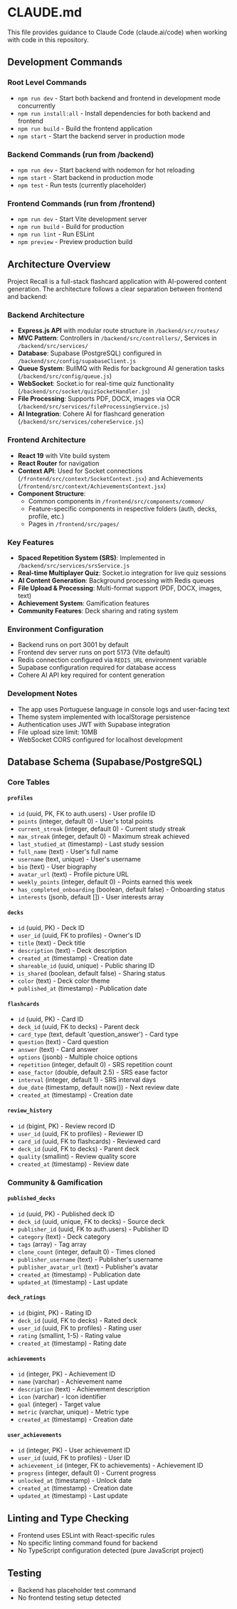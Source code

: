 # CLAUDE.md

This file provides guidance to Claude Code (claude.ai/code) when working with code in this repository.

## Development Commands

### Root Level Commands
- `npm run dev` - Start both backend and frontend in development mode concurrently
- `npm run install:all` - Install dependencies for both backend and frontend
- `npm run build` - Build the frontend application
- `npm start` - Start the backend server in production mode

### Backend Commands (run from /backend)
- `npm run dev` - Start backend with nodemon for hot reloading
- `npm start` - Start backend in production mode
- `npm test` - Run tests (currently placeholder)

### Frontend Commands (run from /frontend)
- `npm run dev` - Start Vite development server
- `npm run build` - Build for production
- `npm run lint` - Run ESLint
- `npm preview` - Preview production build

## Architecture Overview

Project Recall is a full-stack flashcard application with AI-powered content generation. The architecture follows a clear separation between frontend and backend:

### Backend Architecture
- **Express.js API** with modular route structure in `/backend/src/routes/`
- **MVC Pattern**: Controllers in `/backend/src/controllers/`, Services in `/backend/src/services/`
- **Database**: Supabase (PostgreSQL) configured in `/backend/src/config/supabaseClient.js`
- **Queue System**: BullMQ with Redis for background AI generation tasks (`/backend/src/config/queue.js`)
- **WebSocket**: Socket.io for real-time quiz functionality (`/backend/src/socket/quizSocketHandler.js`)
- **File Processing**: Supports PDF, DOCX, images via OCR (`/backend/src/services/fileProcessingService.js`)
- **AI Integration**: Cohere AI for flashcard generation (`/backend/src/services/cohereService.js`)

### Frontend Architecture
- **React 19** with Vite build system
- **React Router** for navigation
- **Context API**: Used for Socket connections (`/frontend/src/context/SocketContext.jsx`) and Achievements (`/frontend/src/context/AchievementsContext.jsx`)
- **Component Structure**:
  - Common components in `/frontend/src/components/common/`
  - Feature-specific components in respective folders (auth, decks, profile, etc.)
  - Pages in `/frontend/src/pages/`

### Key Features
- **Spaced Repetition System (SRS)**: Implemented in `/backend/src/services/srsService.js`
- **Real-time Multiplayer Quiz**: Socket.io integration for live quiz sessions
- **AI Content Generation**: Background processing with Redis queues
- **File Upload & Processing**: Multi-format support (PDF, DOCX, images, text)
- **Achievement System**: Gamification features
- **Community Features**: Deck sharing and rating system

### Environment Configuration
- Backend runs on port 3001 by default
- Frontend dev server runs on port 5173 (Vite default)
- Redis connection configured via `REDIS_URL` environment variable
- Supabase configuration required for database access
- Cohere AI API key required for content generation

### Development Notes
- The app uses Portuguese language in console logs and user-facing text
- Theme system implemented with localStorage persistence
- Authentication uses JWT with Supabase integration
- File upload size limit: 10MB
- WebSocket CORS configured for localhost development

## Database Schema (Supabase/PostgreSQL)

### Core Tables

#### `profiles`
- `id` (uuid, PK, FK to auth.users) - User profile ID
- `points` (integer, default 0) - User's total points
- `current_streak` (integer, default 0) - Current study streak
- `max_streak` (integer, default 0) - Maximum streak achieved
- `last_studied_at` (timestamp) - Last study session
- `full_name` (text) - User's full name
- `username` (text, unique) - User's username
- `bio` (text) - User biography
- `avatar_url` (text) - Profile picture URL
- `weekly_points` (integer, default 0) - Points earned this week
- `has_completed_onboarding` (boolean, default false) - Onboarding status
- `interests` (jsonb, default []) - User interests array

#### `decks`
- `id` (uuid, PK) - Deck ID
- `user_id` (uuid, FK to profiles) - Owner's ID
- `title` (text) - Deck title
- `description` (text) - Deck description
- `created_at` (timestamp) - Creation date
- `shareable_id` (uuid, unique) - Public sharing ID
- `is_shared` (boolean, default false) - Sharing status
- `color` (text) - Deck color theme
- `published_at` (timestamp) - Publication date

#### `flashcards`
- `id` (uuid, PK) - Card ID
- `deck_id` (uuid, FK to decks) - Parent deck
- `card_type` (text, default 'question_answer') - Card type
- `question` (text) - Card question
- `answer` (text) - Card answer
- `options` (jsonb) - Multiple choice options
- `repetition` (integer, default 0) - SRS repetition count
- `ease_factor` (double, default 2.5) - SRS ease factor
- `interval` (integer, default 1) - SRS interval days
- `due_date` (timestamp, default now()) - Next review date
- `created_at` (timestamp) - Creation date

#### `review_history`
- `id` (bigint, PK) - Review record ID
- `user_id` (uuid, FK to profiles) - Reviewer ID
- `card_id` (uuid, FK to flashcards) - Reviewed card
- `deck_id` (uuid, FK to decks) - Parent deck
- `quality` (smallint) - Review quality score
- `created_at` (timestamp) - Review date

### Community & Gamification

#### `published_decks`
- `id` (uuid, PK) - Published deck ID
- `deck_id` (uuid, unique, FK to decks) - Source deck
- `publisher_id` (uuid, FK to auth.users) - Publisher ID
- `category` (text) - Deck category
- `tags` (array) - Tag array
- `clone_count` (integer, default 0) - Times cloned
- `publisher_username` (text) - Publisher's username
- `publisher_avatar_url` (text) - Publisher's avatar
- `created_at` (timestamp) - Publication date
- `updated_at` (timestamp) - Last update

#### `deck_ratings`
- `id` (bigint, PK) - Rating ID
- `deck_id` (uuid, FK to decks) - Rated deck
- `user_id` (uuid, FK to profiles) - Rating user
- `rating` (smallint, 1-5) - Rating value
- `created_at` (timestamp) - Rating date

#### `achievements`
- `id` (integer, PK) - Achievement ID
- `name` (varchar) - Achievement name
- `description` (text) - Achievement description
- `icon` (varchar) - Icon identifier
- `goal` (integer) - Target value
- `metric` (varchar, unique) - Metric type
- `created_at` (timestamp) - Creation date

#### `user_achievements`
- `id` (integer, PK) - User achievement ID
- `user_id` (uuid, FK to profiles) - User ID
- `achievement_id` (integer, FK to achievements) - Achievement ID
- `progress` (integer, default 0) - Current progress
- `unlocked_at` (timestamp) - Unlock date
- `created_at` (timestamp) - Creation date
- `updated_at` (timestamp) - Last update

## Linting and Type Checking
- Frontend uses ESLint with React-specific rules
- No specific linting command found for backend
- No TypeScript configuration detected (pure JavaScript project)

## Testing
- Backend has placeholder test command
- No frontend testing setup detected